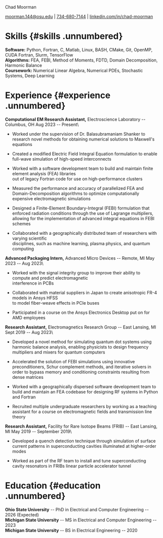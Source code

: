 Chad Moorman

[moorman.144\@osu.edu](mailto:name@gmail.com) \|
[734-680-7144](https://mitcommlab.mit.edu/meche/commkit/portfolio/) \|
[linkedin.com/in/chad-moorman](https://old.reddit.com/r/EngineeringResumes/wiki/index#wiki_portfolios)

# Skills {#skills .unnumbered}

**Software:** Python, Fortran, C, Matlab, Linux, BASH, CMake, Git,
OpenMP, CUDA Fortran, Slurm, TensorFlow\
**Algorithms:** FEA, FEBI, Method of Moments, FDTD, Domain
Decomposition, Harmonic Balance\
**Coursework:** Numerical Linear Algebra, Numerical PDEs, Stochastic
Systems, Deep Learning

# Experience {#experience .unnumbered}

**Computational EM Research Assistant,** Electroscience Laboratory --
Columbus, OH Aug 2023 -- Present\

-   Worked under the supervision of Dr. Balasubramaniam Shanker to
    research novel methods for obtaining numerical solutions to
    Maxwell's equations

-   Created a modified Electric Field Integral Equation formulation to
    enable full-wave simulation of high-speed interconnects

-   Worked with a software development team to build and maintain finite
    element analysis (FEA) libraries\
    out of legacy Fortran code for use on high-performance clusters

-   Measured the performance and accuracy of parallelized FEA and
    Domain-Decomposition algorithms to optimize computationally
    expensive electromagnetic simulations

-   Designed a Finite-Element Boundary-Integral (FEBI) formulation that
    enforced radiation conditions through the use of Lagrange
    multipliers, allowing for the implementation of advanced integral
    equations in FEBI schemes

-   Collaborated with a geographically distributed team of researchers
    with varying scientific\
    disciplines, such as machine learning, plasma physics, and quantum
    computing

**Advanced Packaging Intern,** Advanced Micro Devices -- Remote, MI May
2023 -- Aug 2023\

-   Worked with the signal integrity group to improve their ability to
    compute and predict electromagnetic\
    interference in PCBs

-   Collaborated with material suppliers in Japan to create anisotropic
    FR-4 models in Ansys HFSS\
    to model fiber-weave effects in PCIe buses

-   Participated in a course on the Ansys Electronics Desktop put on for
    AMD employees

**Research Assistant,** Electromagnetics Research Group -- East Lansing,
MI Sept 2019 -- Aug 2023\

-   Developed a novel method for simulating quantum dot systems using
    harmonic balance analysis, enabling physicists to design frequency
    multipliers and mixers for quantum computers

-   Accelerated the solution of FEBI simulations using innovative
    preconditioners, Schur complement methods, and iterative solvers in
    order to bypass memory and conditioning constraints resulting from
    dense matrices

-   Worked with a geographically dispersed software development team to
    build and maintain an FEA codebase for designing RF systems in
    Python and Fortran

-   Recruited multiple undergraduate researchers by working as a
    teaching assistant for a course on electromagnetic fields and
    transmission line theory

**Research Assistant,** Facility for Rare Isotope Beams (FRIB) -- East
Lansing, MI May 2019 -- September 2019\

-   Developed a quench detection technique through simulation of surface
    current patterns in superconducting cavities illuminated at
    higher-order modes

-   Worked as part of the RF team to install and tune superconducting
    cavity resonators in FRIBs linear particle accelerator tunnel

# Education {#education .unnumbered}

**Ohio State University** -- PhD in Electrical and Computer Engineering
-- 2026 (Expected)\
**Michigan State University** -- MS in Electrical and Computer
Engineering -- 2023\
**Michigan State University** -- BS in Electrical Engineering -- 2020
